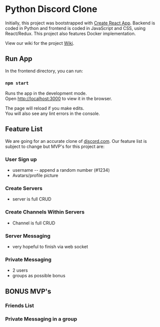 # Python Discord Clone

Initially, this project was bootstrapped with [Create React App](https://github.com/facebook/create-react-app). Backend is coded in Python and frontend is coded in JavaScript and CSS, using React/Redux. This project also features Docker implementation.

View our wiki for the project [Wiki](https://github.com/flow-state-15/discord_clone_group_projo/wiki).

## Run App

In the frontend directory, you can run:

### `npm start`

Runs the app in the development mode.\
Open [http://localhost:3000](http://localhost:3000) to view it in the browser.

The page will reload if you make edits.\
You will also see any lint errors in the console.

## Feature List

We are going for an accurate clone of [discord.com](http://discord.com). Our feature list is subject to change but MVP's for this project are:

### User Sign up

- username -- append a random number (#1234)
- Avatars/profile picture

### Create Servers

- server is full CRUD

### Create Channels Within Servers

- Channel is full CRUD

### Server Messaging

- very hopeful to finish via web socket

### Private Messaging

- 2 users
- groups as possible bonus

## BONUS MVP's

### Friends List

### Private Messaging in a group
